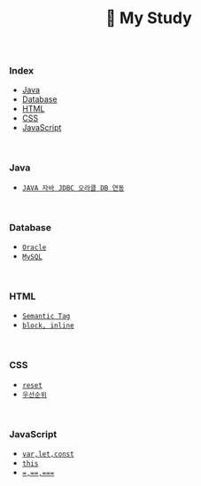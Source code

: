 #  <p align="center">🏃 My Study</p>

<br>

### Index
- [Java](#Java)
- [Database](#Database)
- [HTML](#HTML)
- [CSS](#CSS)
- [JavaScript](#JavaScript)

<br>

### Java
- [`JAVA 자바 JDBC 오라클 DB 연동`](https://github.com/eEonTown/my-study/blob/main/Java/JDBC.md)

<br>

### Database
- [`Oracle`](https://github.com/eEonTown/my-study/tree/main/Oracle)
- [`MySQL`](https://github.com/eEonTown/my-study/tree/main/MySQL)

<br>

### HTML
- [`Semantic Tag`](https://github.com/eEonTown/my-study/blob/main/HTML/Semantic_Tag.md)
- [`block, inline`](https://github.com/eEonTown/my-study/blob/main/HTML/block%2Cinline.md)

<br>

### CSS
- [`reset`](https://github.com/eEonTown/my-study/blob/main/CSS/reset.md)
- [`우선순위`](https://github.com/eEonTown/my-study/blob/main/CSS/%EC%9A%B0%EC%84%A0%EC%88%9C%EC%9C%84.md)

<br>

### JavaScript
- [`var,let,const`](https://github.com/eEonTown/my-study/blob/main/JavaScript/var%2Clet%2Cconst.md)
- [`this`](https://github.com/eEonTown/my-study/blob/main/JavaScript/this.md)
- [`=,==,===`](https://github.com/eEonTown/my-study/blob/main/JavaScript/%3D%2C%3D%3D%2C%3D%3D%3D.md)

<br>
